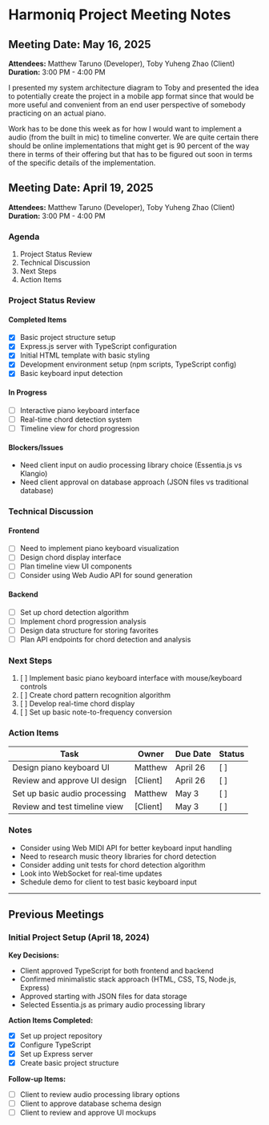 # Harmoniq Project Meeting Notes


## Meeting Date: May 16, 2025
**Attendees:** Matthew Taruno (Developer), Toby Yuheng Zhao (Client)
**Duration:** 3:00 PM - 4:00 PM

I presented my system architecture diagram to Toby and presented the idea to potentially create the project in a mobile app format since that would be more useful and convenient from an end user perspective of somebody practicing on an actual piano.

Work has to be done this week as for how I would want to implement a audio (from the built in mic) to timeline converter. We are quite certain there should be online implementations that might get is 90 percent of the way there in terms of their offering but that has to be figured out soon in terms of the specific details of the implementation.


## Meeting Date: April 19, 2025
**Attendees:** Matthew Taruno (Developer), Toby Yuheng Zhao (Client)
**Duration:** 3:00 PM - 4:00 PM

### Agenda
1. Project Status Review
2. Technical Discussion
3. Next Steps
4. Action Items

### Project Status Review
#### Completed Items
- [x] Basic project structure setup
- [x] Express.js server with TypeScript configuration
- [x] Initial HTML template with basic styling
- [x] Development environment setup (npm scripts, TypeScript config)
- [x] Basic keyboard input detection

#### In Progress
- [ ] Interactive piano keyboard interface
- [ ] Real-time chord detection system
- [ ] Timeline view for chord progression

#### Blockers/Issues
- Need client input on audio processing library choice (Essentia.js vs Klangio)
- Need client approval on database approach (JSON files vs traditional database)

### Technical Discussion
#### Frontend
- [ ] Need to implement piano keyboard visualization
- [ ] Design chord display interface
- [ ] Plan timeline view UI components
- [ ] Consider using Web Audio API for sound generation

#### Backend
- [ ] Set up chord detection algorithm
- [ ] Implement chord progression analysis
- [ ] Design data structure for storing favorites
- [ ] Plan API endpoints for chord detection and analysis

### Next Steps
1. [ ] Implement basic piano keyboard interface with mouse/keyboard controls
2. [ ] Create chord pattern recognition algorithm
3. [ ] Develop real-time chord display
4. [ ] Set up basic note-to-frequency conversion

### Action Items
| Task | Owner | Due Date | Status |
|------|--------|----------|---------|
| Design piano keyboard UI | Matthew | April 26 | [ ] |
| Review and approve UI design | [Client] | April 26 | [ ] |
| Set up basic audio processing | Matthew | May 3 | [ ] |
| Review and test timeline view | [Client] | May 3 | [ ] |

### Notes
- Consider using Web MIDI API for better keyboard input handling
- Need to research music theory libraries for chord detection
- Consider adding unit tests for chord detection algorithm
- Look into WebSocket for real-time updates
- Schedule demo for client to test basic keyboard input

---

## Previous Meetings

### Initial Project Setup (April 18, 2024)
**Key Decisions:**
- Client approved TypeScript for both frontend and backend
- Confirmed minimalistic stack approach (HTML, CSS, TS, Node.js, Express)
- Approved starting with JSON files for data storage
- Selected Essentia.js as primary audio processing library

**Action Items Completed:**
- [x] Set up project repository
- [x] Configure TypeScript
- [x] Set up Express server
- [x] Create basic project structure

**Follow-up Items:**
- [ ] Client to review audio processing library options
- [ ] Client to approve database schema design
- [ ] Client to review and approve UI mockups 